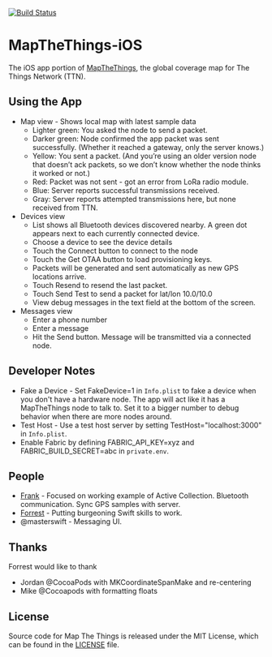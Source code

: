 [![Build Status](https://travis-ci.org/things-nyc/mapthethings-ios.svg?branch=master)](https://travis-ci.org/things-nyc/mapthethings-ios)
# MapTheThings-iOS

The iOS app portion of [MapTheThings](http://map.thethings.nyc), the
global coverage map for The Things Network (TTN).

## Using the App
- Map view - Shows local map with latest sample data
  - Lighter green: You asked the node to send a packet.
  - Darker green: Node confirmed the app packet was sent successfully. (Whether it reached a gateway, only the server knows.)
  - Yellow: You sent a packet. (And you’re using an older version node that doesn’t ack packets, so we don’t know whether the node thinks it worked or not.)
  - Red: Packet was not sent - got an error from LoRa radio module.
  - Blue: Server reports successful transmissions received.
  - Gray: Server reports attempted transmissions here, but none received from TTN.
- Devices view
  - List shows all Bluetooth devices discovered nearby. A green dot appears next to each currently connected device.
  - Choose a device to see the device details
  - Touch the Connect button to connect to the node
  - Touch the Get OTAA button to load provisioning keys.
  - Packets will be generated and sent automatically as new GPS locations arrive.
  - Touch Resend to resend the last packet.
  - Touch Send Test to send a packet for lat/lon 10.0/10.0
  - View debug messages in the text field at the bottom of the screen.
- Messages view
  - Enter a phone number
  - Enter a message
  - Hit the Send button. Message will be transmitted via a connected node.

## Developer Notes
- Fake a Device - Set FakeDevice=1 in ```Info.plist``` to fake a device when you don't have a hardware node. The app will act like it has a MapTheThings node to talk to. Set it to a bigger number to debug behavior when there are more nodes around.
- Test Host - Use a test host server by setting TestHost="localhost:3000" in ```Info.plist```.
- Enable Fabric by defining FABRIC_API_KEY=xyz and FABRIC_BUILD_SECRET=abc in ```private.env```.

## People
- [Frank](@frankleonrose) - Focused on working example of Active Collection. Bluetooth communication. Sync GPS samples with server.
- [Forrest](@forrestfiller) - Putting burgeoning Swift skills to work.
- @masterswift - Messaging UI.

## Thanks
Forrest would like to thank
 - Jordan @CocoaPods with MKCoordinateSpanMake and re-centering
 - Mike @Cocoapods with formatting floats

## License
Source code for Map The Things is released under the MIT License,
which can be found in the [LICENSE](LICENSE) file.
